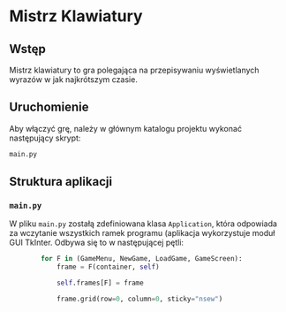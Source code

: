 # Mistrz Klawiatury

## Wstęp

Mistrz klawiatury to gra polegająca na przepisywaniu wyświetlanych wyrazów w jak najkrótszym czasie.

## Uruchomienie

Aby włączyć grę, należy w głównym katalogu projektu wykonać następujący skrypt:

```bash
main.py
```

## Struktura aplikacji

### ``` main.py ```

W pliku ``` main.py ``` zostałą zdefiniowana klasa ``` Application ```, która odpowiada za wczytanie wszystkich ramek programu (aplikacja wykorzystuje moduł GUI TkInter. Odbywa się to w następującej pętli:

```python
        for F in (GameMenu, NewGame, LoadGame, GameScreen):
            frame = F(container, self)

            self.frames[F] = frame

            frame.grid(row=0, column=0, sticky="nsew")
```
